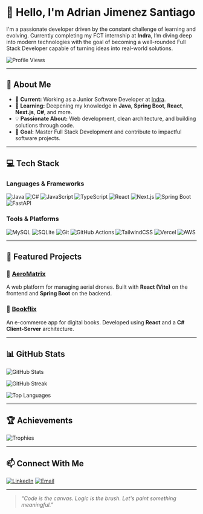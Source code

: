 # 👋 Hello, I'm Adrian Jimenez Santiago

I'm a passionate developer driven by the constant challenge of learning and evolving. Currently completing my FCT internship at **Indra**, I’m diving deep into modern technologies with the goal of becoming a well-rounded Full Stack Developer capable of turning ideas into real-world solutions.

![Profile Views](https://komarev.com/ghpvc/?username=AdrianJS2009&style=for-the-badge)

---

## 💼 About Me

- 🔭 **Current:** Working as a Junior Software Developer at  [Indra](https://www.indracompany.com/).
- 🚀 **Learning:** Deepening my knowledge in **Java**, **Spring Boot**, **React**, **Next.js**, **C#**, and more.
- 💡 **Passionate About:** Web development, clean architecture, and building solutions through code.
- 🎯 **Goal:** Master Full Stack Development and contribute to impactful software projects.

---

## 💻 Tech Stack

### Languages & Frameworks
![Java](https://img.shields.io/badge/java-%23ED8B00.svg?style=for-the-badge&logo=openjdk&logoColor=white)
![C#](https://img.shields.io/badge/c%23-%23239120.svg?style=for-the-badge&logo=csharp&logoColor=white)
![JavaScript](https://img.shields.io/badge/javascript-%23323330.svg?style=for-the-badge&logo=javascript&logoColor=%23F7DF1E)
![TypeScript](https://img.shields.io/badge/typescript-%23007ACC.svg?style=for-the-badge&logo=typescript&logoColor=white)
![React](https://img.shields.io/badge/react-%2320232a.svg?style=for-the-badge&logo=react&logoColor=%2361DAFB)
![Next.js](https://img.shields.io/badge/Next-black?style=for-the-badge&logo=next.js&logoColor=white)
![Spring Boot](https://img.shields.io/badge/SpringBoot-6DB33F?style=for-the-badge&logo=spring&logoColor=white)
![FastAPI](https://img.shields.io/badge/FastAPI-005571?style=for-the-badge&logo=fastapi)

### Tools & Platforms
![MySQL](https://img.shields.io/badge/mysql-4479A1.svg?style=for-the-badge&logo=mysql&logoColor=white)
![SQLite](https://img.shields.io/badge/sqlite-%2307405e.svg?style=for-the-badge&logo=sqlite&logoColor=white)
![Git](https://img.shields.io/badge/git-%23F05033.svg?style=for-the-badge&logo=git&logoColor=white)
![GitHub Actions](https://img.shields.io/badge/github%20actions-%232671E5.svg?style=for-the-badge&logo=githubactions&logoColor=white)
![TailwindCSS](https://img.shields.io/badge/tailwindcss-%2338B2AC.svg?style=for-the-badge&logo=tailwind-css&logoColor=white)
![Vercel](https://img.shields.io/badge/vercel-%23000000.svg?style=for-the-badge&logo=vercel&logoColor=white)
![AWS](https://img.shields.io/badge/AWS-%23FF9900.svg?style=for-the-badge&logo=amazon-aws&logoColor=white)

---

## 🌟 Featured Projects

### 🔹 [AeroMatrix](https://github.com/AdrianJimenezSantiago/Proyecto_FCT)
A web platform for managing aerial drones. Built with **React (Vite)** on the frontend and **Spring Boot** on the backend.

### 🔹 [Bookflix](https://github.com/AdrianJimenezSantiago/Bookflix)
An e-commerce app for digital books. Developed using **React** and a **C# Client-Server** architecture.

---

## 📊 GitHub Stats

![GitHub Stats](https://github-readme-stats.vercel.app/api?username=AdrianJS2009&theme=monokai&hide_border=false&include_all_commits=true&count_private=true)

![GitHub Streak](https://nirzak-streak-stats.vercel.app/?user=AdrianJS2009&theme=monokai&hide_border=false)

![Top Languages](https://github-readme-stats.vercel.app/api/top-langs/?username=AdrianJS2009&theme=monokai&hide_border=false&include_all_commits=true&count_private=true&layout=compact)

---

## 🏆 Achievements

![Trophies](https://github-profile-trophy.vercel.app/?username=AdrianJS2009&theme=radical&no-frame=false&no-bg=false&margin-w=4)

---

## 📫 Connect With Me

[![LinkedIn](https://img.shields.io/badge/LinkedIn-%230077B5.svg?logo=linkedin&logoColor=white)](https://linkedin.com/in/ajimsan2009)
[![Email](https://img.shields.io/badge/Email-D14836?logo=gmail&logoColor=white)](mailto:ajimsan2096@gmail.com)

---

> *“Code is the canvas. Logic is the brush. Let's paint something meaningful.”*
